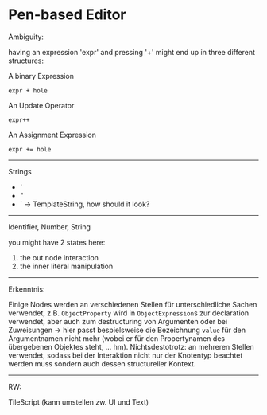 # Pen-based Editor

Ambiguity:

having an expression 'expr' and pressing '+' might end up in three different structures:

A binary Expression
```
expr + hole
```

An Update Operator
```
expr++
```

An Assignment Expression
```
expr += hole
```

---

Strings

- '
- "
- ` -> TemplateString, how should it look?

---

Identifier, Number, String

you might have 2 states here:

1. the out node interaction
2. the inner literal manipulation

---

Erkenntnis:

Einige Nodes werden an verschiedenen Stellen für unterschiedliche Sachen verwendet, z.B. `ObjectProperty` wird in `ObjectExpression`s zur declaration verwendet, aber auch zum destructuring von Argumenten oder bei Zuweisungen -> hier passt bespielsweise die Bezeichnung `value` für den Argumentnamen nicht mehr (wobei er für den Propertynamen des übergebenen Objektes steht, ... hm). Nichtsdestotrotz: an mehreren Stellen verwendet, sodass bei der Interaktion nicht nur der Knotentyp beachtet werden muss sondern auch dessen structureller Kontext.

---

RW:

TileScript (kann umstellen zw. UI und Text)

